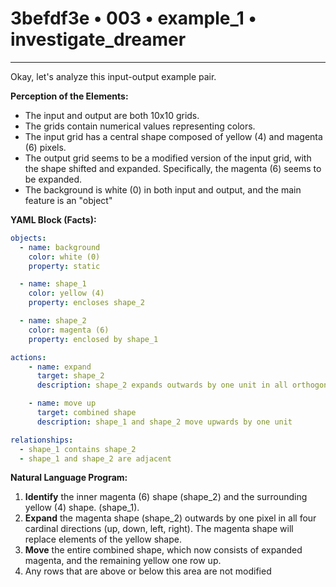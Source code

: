 # 3befdf3e • 003 • example_1 • investigate_dreamer

---
Okay, let's analyze this input-output example pair.

**Perception of the Elements:**

*   The input and output are both 10x10 grids.
*   The grids contain numerical values representing colors.
*   The input grid has a central shape composed of yellow (4) and magenta (6) pixels.
*   The output grid seems to be a modified version of the input grid, with the shape shifted and expanded. Specifically, the magenta (6) seems to be expanded.
*   The background is white (0) in both input and output, and the main feature is an "object"

**YAML Block (Facts):**



```yaml
objects:
  - name: background
    color: white (0)
    property: static

  - name: shape_1
    color: yellow (4)
    property: encloses shape_2

  - name: shape_2
    color: magenta (6)
    property: enclosed by shape_1

actions:
    - name: expand
      target: shape_2
      description: shape_2 expands outwards by one unit in all orthogonal directions

    - name: move up
      target: combined shape
      description: shape_1 and shape_2 move upwards by one unit

relationships:
  - shape_1 contains shape_2
  - shape_1 and shape_2 are adjacent

```



**Natural Language Program:**

1.  **Identify** the inner magenta (6) shape (shape_2) and the surrounding yellow (4) shape. (shape_1).
2.  **Expand** the magenta shape (shape_2) outwards by one pixel in all four cardinal directions (up, down, left, right). The magenta shape will replace elements of the yellow shape.
3.  **Move** the entire combined shape, which now consists of expanded magenta, and the remaining yellow one row up.
4. Any rows that are above or below this area are not modified


